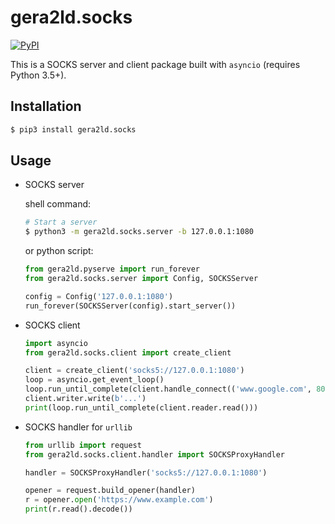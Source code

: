 # gera2ld.socks

[![PyPI](https://img.shields.io/pypi/v/gera2ld.socks.svg)](https://pypi.org/project/gera2ld.socks/)

This is a SOCKS server and client package built with `asyncio` (requires Python 3.5+).

## Installation

``` sh
$ pip3 install gera2ld.socks
```

## Usage

* SOCKS server

  shell command:
  ``` sh
  # Start a server
  $ python3 -m gera2ld.socks.server -b 127.0.0.1:1080
  ```

  or python script:
  ``` python
  from gera2ld.pyserve import run_forever
  from gera2ld.socks.server import Config, SOCKSServer

  config = Config('127.0.0.1:1080')
  run_forever(SOCKSServer(config).start_server())
  ```

* SOCKS client

  ``` python
  import asyncio
  from gera2ld.socks.client import create_client

  client = create_client('socks5://127.0.0.1:1080')
  loop = asyncio.get_event_loop()
  loop.run_until_complete(client.handle_connect(('www.google.com', 80)))
  client.writer.write(b'...')
  print(loop.run_until_complete(client.reader.read()))
  ```

* SOCKS handler for `urllib`

  ``` python
  from urllib import request
  from gera2ld.socks.client.handler import SOCKSProxyHandler

  handler = SOCKSProxyHandler('socks5://127.0.0.1:1080')

  opener = request.build_opener(handler)
  r = opener.open('https://www.example.com')
  print(r.read().decode())
  ```
